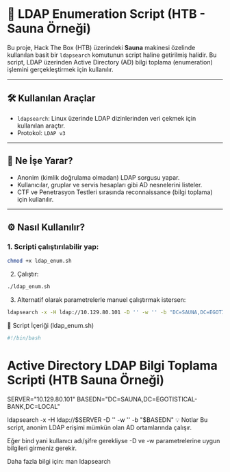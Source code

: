 # 🎯 LDAP Enumeration Script (HTB - Sauna Örneği)

Bu proje, Hack The Box (HTB) üzerindeki **Sauna** makinesi özelinde kullanılan basit bir `ldapsearch` komutunun script haline getirilmiş halidir. Bu script, LDAP üzerinden Active Directory (AD) bilgi toplama (enumeration) işlemini gerçekleştirmek için kullanılır.

---

## 🛠 Kullanılan Araçlar

- `ldapsearch`: Linux üzerinde LDAP dizinlerinden veri çekmek için kullanılan araçtır.
- Protokol: `LDAP v3`

---

## 🧠 Ne İşe Yarar?

- Anonim (kimlik doğrulama olmadan) LDAP sorgusu yapar.
- Kullanıcılar, gruplar ve servis hesapları gibi AD nesnelerini listeler.
- CTF ve Penetrasyon Testleri sırasında reconnaissance (bilgi toplama) için kullanılır.

---

## ⚙️ Nasıl Kullanılır?

### 1. Scripti çalıştırılabilir yap:

```bash
chmod +x ldap_enum.sh
```
2. Çalıştır:
```bash
./ldap_enum.sh
```
3. Alternatif olarak parametrelerle manuel çalıştırmak istersen:
```bash
ldapsearch -x -H ldap://10.129.80.101 -D '' -w '' -b "DC=SAUNA,DC=EGOTISTICAL-BANK,DC=LOCAL"
```
📂 Script İçeriği (ldap_enum.sh)
```bash
#!/bin/bash
```
# Active Directory LDAP Bilgi Toplama Scripti (HTB Sauna Örneği)

SERVER="10.129.80.101"
BASEDN="DC=SAUNA,DC=EGOTISTICAL-BANK,DC=LOCAL"

ldapsearch -x -H ldap://$SERVER -D '' -w '' -b "$BASEDN"
💡 Notlar
Bu script, anonim LDAP erişimi mümkün olan AD ortamlarında çalışır.

Eğer bind yani kullanıcı adı/şifre gerekliyse -D ve -w parametrelerine uygun bilgileri girmeniz gerekir.

Daha fazla bilgi için: man ldapsearch

